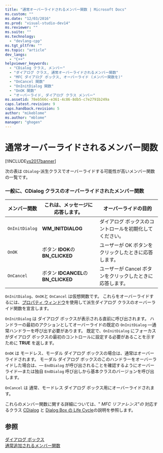 ```yaml
---
title: "通常オーバーライドされるメンバー関数 | Microsoft Docs"
ms.custom: ""
ms.date: "12/03/2016"
ms.prod: "visual-studio-dev14"
ms.reviewer: ""
ms.suite: ""
ms.technology: 
  - "devlang-cpp"
ms.tgt_pltfrm: ""
ms.topic: "article"
dev_langs: 
  - "C++"
helpviewer_keywords: 
  - "CDialog クラス, メンバー"
  - "ダイアログ クラス, 通常オーバーライドされるメンバー関数"
  - "MFC ダイアログ ボックス, オーバーライド (メンバー関数を)"
  - "OnCancel 関数"
  - "OnInitDialog 関数"
  - "OnOK 関数"
  - "オーバーライド, ダイアログ クラス メンバー"
ms.assetid: 78eb566c-e361-4c86-8db5-c7e2791b249a
caps.latest.revision: 9
caps.handback.revision: 5
author: "mikeblome"
ms.author: "mblome"
manager: "ghogen"
---
```

# 通常オーバーライドされるメンバー関数
[!INCLUDE[vs2017banner](../assembler/inline/includes/vs2017banner.md)]

次の表は `CDialog`\-派生クラスでオーバーライドする可能性が高いメンバー関数の一覧です。  
  
### 一般に、CDialog クラスのオーバーライドされたメンバー関数  
  
|メンバー関数|これは、メッセージに応答します。|オーバーライドの目的|  
|------------|----------------------|----------------|  
|`OnInitDialog`|**WM\_INITDIALOG**|ダイアログ ボックスのコントロールを初期化してください。|  
|`OnOK`|ボタン **IDOK**の**BN\_CLICKED**|ユーザーが OK ボタンをクリックしたときに応答します。|  
|`OnCancel`|ボタン **IDCANCEL**の**BN\_CLICKED**|ユーザーが Cancel ボタンをクリックしたときに応答します。|  
  
 `OnInitDialog`、`OnOK`と `OnCancel` は仮想関数です。  これらをオーバーライドするには、[プロパティ ウィンドウ](../Topic/Properties%20Window.md)を使用して派生ダイアログ クラスのオーバーライド関数を宣言します。  
  
 `OnInitDialog` は ダイアログ ボックスが表示される直前に呼び出されます。  ハンドラーの最初のアクションとしてオーバーライドの既定の `OnInitDialog` —通常ハンドラーを呼び出す必要があります。  既定で、`OnInitDialog` にフォーカスがダイアログ ボックスの最初のコントロールに設定する必要があることを示すために **TRUE** を返します。  
  
 `OnOK` は モードレス、モーダル ダイアログ ボックスの場合は、通常はオーバーライドされます。  モーダル ダイアログ ボックスのこのハンドラーをオーバーライドした場合は、— `EndDialog` が呼び出されることを確認するようにオーバーライド—または独自 `EndDialog` 呼び出しから基本クラスのバージョンを呼び出します。  
  
 `OnCancel` は 通常、モードレス ダイアログ ボックス用にオーバーライドされます。  
  
 これらのメンバー関数に関する詳細については、" *MFC リファレンス"の* 対応するクラス [CDialog](../mfc/reference/cdialog-class.md) と [Dialog Box の Life Cycle](../mfc/life-cycle-of-a-dialog-box.md)の説明を参照します。  
  
## 参照  
 [ダイアログ ボックス](../mfc/dialog-boxes.md)   
 [通常追加されるメンバー関数](../Topic/Commonly%20Added%20Member%20Functions.md)